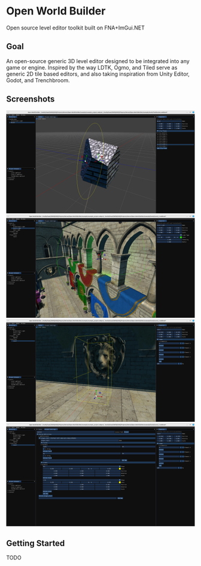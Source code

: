 # Open World Builder
Open source level editor toolkit built on FNA+ImGui.NET

## Goal
An open-source generic 3D level editor designed to be integrated into any game or engine.
Inspired by the way LDTK, Ogmo, and Tiled serve as generic 2D tile based editors, and also taking inspiration from Unity Editor, Godot, and Trenchbroom.

## Screenshots
![Screenshot of OWB Editor scene viewport - editing a convex brush shape](screenshots/scr1.png)
![Screenshot of OWB Editor scene viewport - editing a point light](screenshots/scr2.png)
![Screenshot of OWB Editor scene viewport - editing a custom generic entity](screenshots/scr3.png)
![Screenshot of OWB Editor project settings - editing a generic entity definition](screenshots/scr4.png)

## Getting Started
TODO